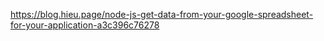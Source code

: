 https://blog.hieu.page/node-js-get-data-from-your-google-spreadsheet-for-your-application-a3c396c76278
